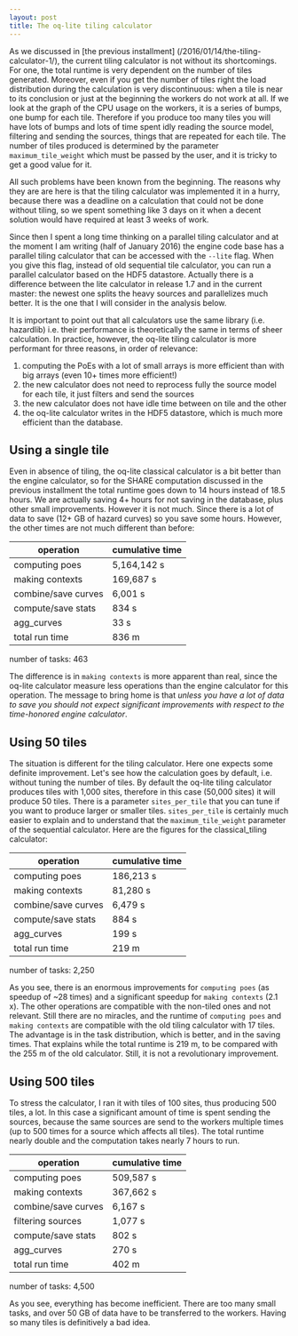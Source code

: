 ```yaml
---
layout: post
title: The oq-lite tiling calculator
---
```


As we discussed in [the previous installment]
(/2016/01/14/the-tiling-calculator-1/), the current tiling calculator
is not without its shortcomings. For one, the total runtime is very
dependent on the number of tiles generated. Moreover, even if you get
the number of tiles right the load distribution during the calculation
is very discontinuous: when a tile is near to its conclusion or just
at the beginning the workers do not work at all.  If we look at the
graph of the CPU usage on the workers, it is a series of bumps, one
bump for each tile. Therefore if you produce too many tiles you will
have lots of bumps and lots of time spent idly reading the source
model, filtering and sending the sources, things that are repeated for
each tile. The number of tiles produced is determined by the parameter
`maximum_tile_weight` which must be passed by the user, and it is
tricky to get a good value for it.

All such problems have been known
from the beginning.  The reasons why they are are here is that the
tiling calculator was implemented it in a hurry, because there was a
deadline on a calculation that could not be done without tiling, so we
spent something like 3 days on it when a decent solution would have
required at least 3 weeks of work.

Since then I spent a long time thinking on a parallel tiling calculator
and at the moment I am writing (half of January 2016) the engine code base
has a parallel tiling calculator that can be accessed with the
``--lite`` flag. When you give this flag, instead of old sequential
tile calculator, you can run a parallel calculator based on
the HDF5 datastore. Actually there is a difference between the lite
calculator in release 1.7 and in the current master: the newest one
splits the heavy sources and parallelizes much better. It is the
one that I will consider in the analysis below.

It is important to point out that all calculators use the same
library (i.e. hazardlib) i.e. their performance is theoretically
the same in terms of sheer calculation. In practice, however,
the oq-lite tiling calculator is more performant for three reasons,
in order of relevance:

1. computing the PoEs with a lot of small arrays is more efficient than
with big arrays (even 10+ times more efficient!)
2. the new calculator does not need to reprocess fully the source model
for each tile, it just filters and send the sources
3. the new calculator does not have idle time between on
tile and the other
4. the oq-lite calculator writes in the HDF5 datastore,
which is much more efficient than the database.

Using a single tile
----------------------------------------

Even in absence of tiling, the oq-lite classical calculator is a bit
better than the engine calculator, so for the SHARE computation
discussed in the previous installment the total runtime goes down to
14 hours instead of 18.5 hours. We are actually saving 4+ hours for
not saving in the database, plus other small improvements. However it
is not much. Since there is a lot of data to save (12+ GB of hazard
curves) so you save some hours. However, the other times are not much
different than before:

operation          | cumulative time
-------------------|-------------------
computing poes	   | 5,164,142 s
making contexts	   | 169,687 s
combine/save curves| 6,001 s
compute/save stats | 834 s
agg_curves         | 33 s
total run time     | 836 m

number of tasks: 463

The difference is in `making contexts` is more apparent than real,
since the oq-lite calculator measure less operations than the engine
calculator for this operation. The message to bring home is that
*unless you have a lot of data to save you should not expect
significant improvements with respect to the time-honored engine
calculator*.

Using 50 tiles
-------------------------

The situation is different for the tiling calculator. Here one expects
some definite improvement. Let's see how the calculation goes by
default, i.e. without tuning the number of tiles. By default the
oq-lite tiling calculator produces tiles with 1,000 sites, therefore
in this case (50,000 sites) it will produce 50 tiles.
There is a parameter `sites_per_tile` that you can
tune if you want to produce larger or smaller tiles. `sites_per_tile`
is certainly much easier to explain and to understand that the
`maximum_tile_weight` parameter of the sequential calculator.
Here are the figures for the classical_tiling calculator:

operation          | cumulative time
-------------------|-------------------
computing poes	   | 186,213 s
making contexts	   | 81,280 s
combine/save curves| 6,479 s
compute/save stats | 884 s
agg_curves         | 199 s
total run time     | 219 m

number of tasks: 2,250

As you see, there is an enormous improvements for `computing poes` (as
speedup of ~28 times) and a significant speedup for `making contexts`
(2.1 x). The other operations are compatible with the non-tiled ones
and not relevant. Still there are no miracles, and the runtime of
`computing poes` and `making contexts` are compatible with the old
tiling calculator with 17 tiles. The advantage is in the task
distribution, which is better, and in the saving times. That explains
while the total runtime is 219 m, to be compared with the 255 m of the
old calculator. Still, it is not a revolutionary improvement.

Using 500 tiles
-------------------------

To stress the calculator, I ran it with
tiles of 100 sites, thus producing 500 tiles, a lot.
In this case a significant amount of time is spent sending the sources,
because the same sources are send to the workers multiple
times (up to 500 times for a source which affects all tiles).
The total runtime nearly double and the computation takes
nearly 7 hours to run.

operation          | cumulative time
-------------------|-------------------
computing poes	   | 509,587 s
making contexts	   | 367,662 s
combine/save curves| 6,167 s
filtering sources  | 1,077 s
compute/save stats | 802 s
agg_curves         | 270 s
total run time     | 402 m

number of tasks: 4,500

As you see, everything has become inefficient. There are too many small
tasks, and over 50 GB of data have to be transferred to the workers.
Having so many tiles is definitively a bad idea.
